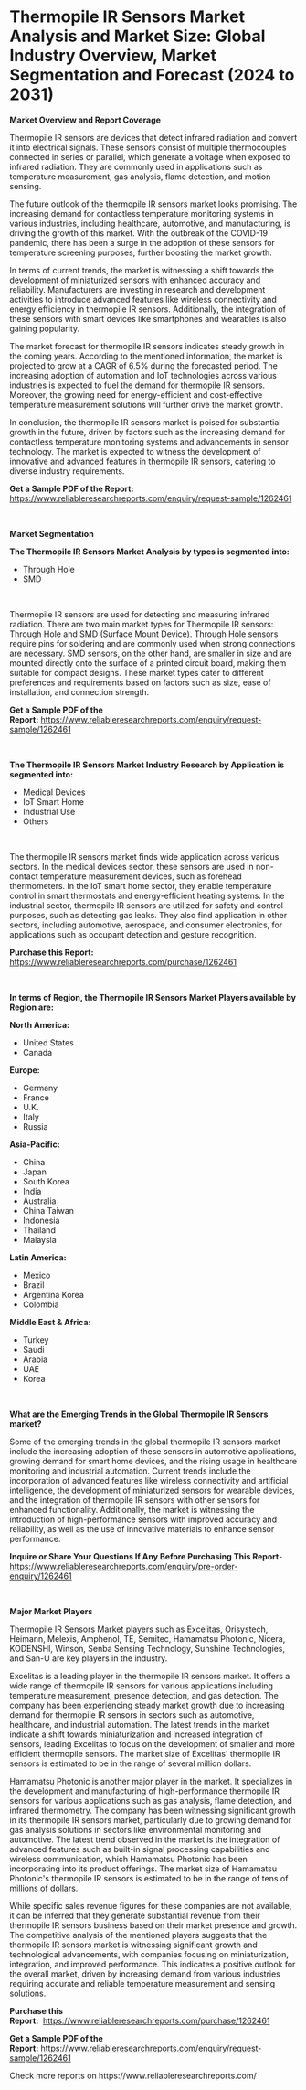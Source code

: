 <p><h1>Thermopile IR Sensors Market Analysis and Market Size: Global Industry Overview, Market Segmentation and Forecast (2024 to 2031)</h1></p><p><strong>Market Overview and Report Coverage</strong></p>
<p><p>Thermopile IR sensors are devices that detect infrared radiation and convert it into electrical signals. These sensors consist of multiple thermocouples connected in series or parallel, which generate a voltage when exposed to infrared radiation. They are commonly used in applications such as temperature measurement, gas analysis, flame detection, and motion sensing.</p><p>The future outlook of the thermopile IR sensors market looks promising. The increasing demand for contactless temperature monitoring systems in various industries, including healthcare, automotive, and manufacturing, is driving the growth of this market. With the outbreak of the COVID-19 pandemic, there has been a surge in the adoption of these sensors for temperature screening purposes, further boosting the market growth.</p><p>In terms of current trends, the market is witnessing a shift towards the development of miniaturized sensors with enhanced accuracy and reliability. Manufacturers are investing in research and development activities to introduce advanced features like wireless connectivity and energy efficiency in thermopile IR sensors. Additionally, the integration of these sensors with smart devices like smartphones and wearables is also gaining popularity.</p><p>The market forecast for thermopile IR sensors indicates steady growth in the coming years. According to the mentioned information, the market is projected to grow at a CAGR of 6.5% during the forecasted period. The increasing adoption of automation and IoT technologies across various industries is expected to fuel the demand for thermopile IR sensors. Moreover, the growing need for energy-efficient and cost-effective temperature measurement solutions will further drive the market growth.</p><p>In conclusion, the thermopile IR sensors market is poised for substantial growth in the future, driven by factors such as the increasing demand for contactless temperature monitoring systems and advancements in sensor technology. The market is expected to witness the development of innovative and advanced features in thermopile IR sensors, catering to diverse industry requirements.</p></p>
<p><strong>Get a Sample PDF of the Report:</strong> <a href="https://www.reliableresearchreports.com/enquiry/request-sample/1262461">https://www.reliableresearchreports.com/enquiry/request-sample/1262461</a></p>
<p>&nbsp;</p>
<p><strong>Market Segmentation</strong></p>
<p><strong>The Thermopile IR Sensors Market Analysis by types is segmented into:</strong></p>
<p><ul><li>Through Hole</li><li>SMD</li></ul></p>
<p>&nbsp;</p>
<p><p>Thermopile IR sensors are used for detecting and measuring infrared radiation. There are two main market types for Thermopile IR sensors: Through Hole and SMD (Surface Mount Device). Through Hole sensors require pins for soldering and are commonly used when strong connections are necessary. SMD sensors, on the other hand, are smaller in size and are mounted directly onto the surface of a printed circuit board, making them suitable for compact designs. These market types cater to different preferences and requirements based on factors such as size, ease of installation, and connection strength.</p></p>
<p><strong>Get a Sample PDF of the Report:</strong>&nbsp;<a href="https://www.reliableresearchreports.com/enquiry/request-sample/1262461">https://www.reliableresearchreports.com/enquiry/request-sample/1262461</a></p>
<p>&nbsp;</p>
<p><strong>The Thermopile IR Sensors Market Industry Research by Application is segmented into:</strong></p>
<p><ul><li>Medical Devices</li><li>IoT Smart Home</li><li>Industrial Use</li><li>Others</li></ul></p>
<p>&nbsp;</p>
<p><p>The thermopile IR sensors market finds wide application across various sectors. In the medical devices sector, these sensors are used in non-contact temperature measurement devices, such as forehead thermometers. In the IoT smart home sector, they enable temperature control in smart thermostats and energy-efficient heating systems. In the industrial sector, thermopile IR sensors are utilized for safety and control purposes, such as detecting gas leaks. They also find application in other sectors, including automotive, aerospace, and consumer electronics, for applications such as occupant detection and gesture recognition.</p></p>
<p><strong>Purchase this Report:</strong>&nbsp; <a href="https://www.reliableresearchreports.com/purchase/1262461">https://www.reliableresearchreports.com/purchase/1262461</a></p>
<p>&nbsp;</p>
<p><strong>In terms of Region, the Thermopile IR Sensors Market Players available by Region are:</strong></p>
<p>
    <p> <strong> North America: </strong>
        <ul>
            <li>United States</li>
            <li>Canada</li>
        </ul>
        </p> 
    <p> <strong> Europe: </strong>
        <ul>
            <li>Germany</li>
            <li>France</li>
            <li>U.K.</li>
            <li>Italy</li>
            <li>Russia</li>
        </ul>
        </p> 
    <p> <strong> Asia-Pacific: </strong>
        <ul>
            <li>China</li>
            <li>Japan</li>
            <li>South Korea</li>
            <li>India</li>
            <li>Australia</li>
            <li>China Taiwan</li>
            <li>Indonesia</li>
            <li>Thailand</li>
            <li>Malaysia</li>
        </ul>
        </p> 
    <p> <strong> Latin America: </strong>
        <ul>
            <li>Mexico</li>
            <li>Brazil</li>
            <li>Argentina Korea</li>
            <li>Colombia</li>
        </ul>
        </p> 
    <p> <strong> Middle East & Africa: </strong>
        <ul>
            <li>Turkey</li>
            <li>Saudi</li>
            <li>Arabia</li>
            <li>UAE</li>
            <li>Korea</li>
        </ul>
    </p>
    </p>
<p>&nbsp;</p>
<p><strong>What are the Emerging Trends in the Global Thermopile IR Sensors market?</strong></p>
<p><p>Some of the emerging trends in the global thermopile IR sensors market include the increasing adoption of these sensors in automotive applications, growing demand for smart home devices, and the rising usage in healthcare monitoring and industrial automation. Current trends include the incorporation of advanced features like wireless connectivity and artificial intelligence, the development of miniaturized sensors for wearable devices, and the integration of thermopile IR sensors with other sensors for enhanced functionality. Additionally, the market is witnessing the introduction of high-performance sensors with improved accuracy and reliability, as well as the use of innovative materials to enhance sensor performance.</p></p>
<p><strong>Inquire or Share Your Questions If Any Before Purchasing This Report</strong>- <a href="https://www.reliableresearchreports.com/enquiry/pre-order-enquiry/1262461">https://www.reliableresearchreports.com/enquiry/pre-order-enquiry/1262461</a></p>
<p>&nbsp;</p>
<p><strong>Major Market Players</strong></p>
<p><p>Thermopile IR Sensors Market players such as Excelitas, Orisystech, Heimann, Melexis, Amphenol, TE, Semitec, Hamamatsu Photonic, Nicera, KODENSHI, Winson, Senba Sensing Technology, Sunshine Technologies, and San-U are key players in the industry. </p><p>Excelitas is a leading player in the thermopile IR sensors market. It offers a wide range of thermopile IR sensors for various applications including temperature measurement, presence detection, and gas detection. The company has been experiencing steady market growth due to increasing demand for thermopile IR sensors in sectors such as automotive, healthcare, and industrial automation. The latest trends in the market indicate a shift towards miniaturization and increased integration of sensors, leading Excelitas to focus on the development of smaller and more efficient thermopile sensors. The market size of Excelitas' thermopile IR sensors is estimated to be in the range of several million dollars.</p><p>Hamamatsu Photonic is another major player in the market. It specializes in the development and manufacturing of high-performance thermopile IR sensors for various applications such as gas analysis, flame detection, and infrared thermometry. The company has been witnessing significant growth in its thermopile IR sensors market, particularly due to growing demand for gas analysis solutions in sectors like environmental monitoring and automotive. The latest trend observed in the market is the integration of advanced features such as built-in signal processing capabilities and wireless communication, which Hamamatsu Photonic has been incorporating into its product offerings. The market size of Hamamatsu Photonic's thermopile IR sensors is estimated to be in the range of tens of millions of dollars.</p><p>While specific sales revenue figures for these companies are not available, it can be inferred that they generate substantial revenue from their thermopile IR sensors business based on their market presence and growth. The competitive analysis of the mentioned players suggests that the thermopile IR sensors market is witnessing significant growth and technological advancements, with companies focusing on miniaturization, integration, and improved performance. This indicates a positive outlook for the overall market, driven by increasing demand from various industries requiring accurate and reliable temperature measurement and sensing solutions.</p></p>
<p><strong>Purchase this Report:</strong>&nbsp;&nbsp;<a href="https://www.reliableresearchreports.com/purchase/1262461">https://www.reliableresearchreports.com/purchase/1262461</a></p>
<p></p>
<p><strong>Get a Sample PDF of the Report:</strong>&nbsp;<a href="https://www.reliableresearchreports.com/enquiry/request-sample/1262461">https://www.reliableresearchreports.com/enquiry/request-sample/1262461</a></p>
<p>Check more reports on https://www.reliableresearchreports.com/</p>